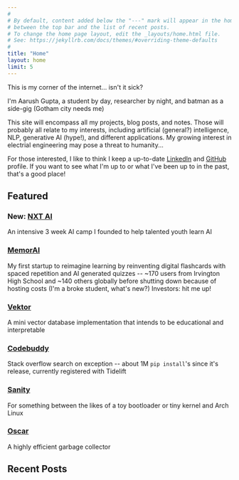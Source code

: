 ```yaml
---
#
# By default, content added below the "---" mark will appear in the home page
# between the top bar and the list of recent posts.
# To change the home page layout, edit the _layouts/home.html file.
# See: https://jekyllrb.com/docs/themes/#overriding-theme-defaults
#
title: "Home"
layout: home
limit: 5
---
```


This is my corner of the internet... isn't it sick?

I'm Aarush Gupta, a student by day, researcher by night, and batman as a side-gig (Gotham city needs me)

This site will encompass all my projects, blog posts, and notes. Those will probably all relate to my interests, including artificial (general?) intelligence, NLP, generative AI (hype!), and different applications. My growing interest in electrial engineering may pose a threat to humanity...

For those interested, I like to think I keep a up-to-date [LinkedIn](https://www.linkedin.com/in/aarushgupta001) and [GitHub](https://github.com/notallm) profile. If you want to see what I'm up to or what I've been up to in the past, that's a good place!

## Featured

### New: [NXT AI](https://nxtai.aarushgupta.com)
An intensive 3 week AI camp I founded to help talented youth learn AI

### [MemorAI](https://memorai.aarushgupta.com/)
My first startup to reimagine learning by reinventing digital flashcards with spaced repetition and AI generated quizzes -- ~170 users from Irvington High School and ~140 others globally before shutting down because of hosting costs (I'm a broke student, what's new?) Investors: hit me up!

### [Vektor](https://github.com/notallm/vektor)
A mini vector database implementation that intends to be educational and interpretable

### [Codebuddy](https://github.com/notallm/codebuddy)
Stack overflow search on exception -- about 1M `pip install`'s since it's release, currently registered with Tidelift

### [Sanity](https://github.com/notallm/sanity)
For something between the likes of a toy bootloader or tiny kernel and Arch Linux

### [Oscar](https://github.com/notallm/oscar)
A highly efficient garbage collector

## Recent Posts
<!-- posts -->
